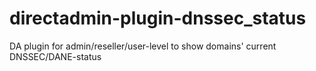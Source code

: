 # directadmin-plugin-dnssec_status
DA plugin for admin/reseller/user-level to show domains' current DNSSEC/DANE-status 
